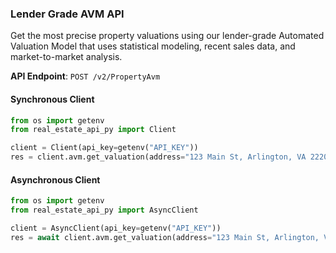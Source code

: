 
### Lender Grade AVM API <a name="get_valuation"></a>

Get the most precise property valuations using our lender-grade Automated Valuation Model 
that uses statistical modeling, recent sales data, and market-to-market analysis.


**API Endpoint**: `POST /v2/PropertyAvm`

#### Synchronous Client

```python
from os import getenv
from real_estate_api_py import Client

client = Client(api_key=getenv("API_KEY"))
res = client.avm.get_valuation(address="123 Main St, Arlington, VA 22205")
```

#### Asynchronous Client

```python
from os import getenv
from real_estate_api_py import AsyncClient

client = AsyncClient(api_key=getenv("API_KEY"))
res = await client.avm.get_valuation(address="123 Main St, Arlington, VA 22205")
```
